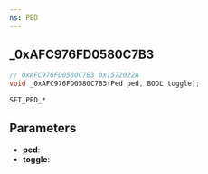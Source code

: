 ```yaml
---
ns: PED
---
```

## _0xAFC976FD0580C7B3

```c
// 0xAFC976FD0580C7B3 0x1572022A
void _0xAFC976FD0580C7B3(Ped ped, BOOL toggle);
```

```
SET_PED_*
```

## Parameters
* **ped**: 
* **toggle**: 

